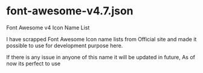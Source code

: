 # font-awesome-v4.7.json
Font Awesome v4 Icon Name List 

I have scrapped Font Awesome Icon name lists from Official site and made it possible to use for development purpose here.

If there is any issue in anyone of this name it will be updated in future, As of now its perfect to use 
